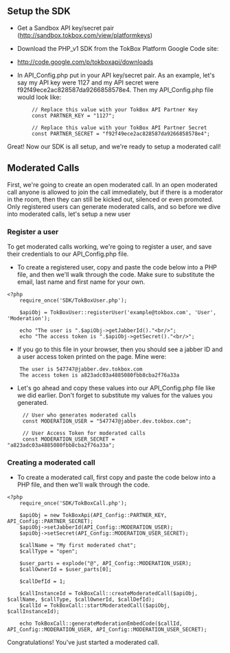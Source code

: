 ## Setup the SDK ##

  * Get a Sandbox API key/secret pair (http://sandbox.tokbox.com/view/platformkeys)

  * Download the PHP\_v1 SDK from the TokBox Platform Google Code site:

  * http://code.google.com/p/tokboxapi/downloads

  * In API\_Config.php put in your API key/secret pair. As an example, let's say my API key were 1127 and my API secret were f92f49ece2ac828587da9266858578e4. Then my API\_Config.php file would look like:

```
		// Replace this value with your TokBox API Partner Key 
		const PARTNER_KEY = "1127";

		// Replace this value with your TokBox API Partner Secret 
		const PARTNER_SECRET = "f92f49ece2ac828587da9266858578e4";
```

Great! Now our SDK is all setup, and we're ready to setup a moderated call!

## Moderated Calls ##

First, we're going to create an open moderated call. In an open moderated call anyone
is allowed to join the call immediately, but if there is a moderator in the room,
then they can still be kicked out, silenced or even promoted. Only registered users
can generate moderated calls, and so before we dive into moderated calls, let's
setup a new user

### Register a user ###

To get moderated calls working, we're going to register a user, and save their
credentials to our API\_Config.php file.

  * To create a registered user, copy and paste the code below into a PHP file, and then we'll walk through the code. Make sure to substitute the email, last name and first name for your own.

```
<?php
	require_once('SDK/TokBoxUser.php');
	
	$apiObj = TokBoxUser::registerUser('example@tokbox.com', 'User', 'Moderation');

	echo "The user is ".$apiObj->getJabberId()."<br/>";
	echo "The access token is ".$apiObj->getSecret()."<br/>";
```

  * If you go to this file in your browser, then you should see a jabber ID and a user access token printed on the page. Mine were:

```
    The user is 547747@jabber.dev.tokbox.com
    The access token is a823adc03a4885080fbb8cba2f76a33a
```

  * Let's go ahead and copy these values into our API\_Config.php file like we did earlier. Don't forget to substitute my values for the values you generated.

```
     // User who generates moderated calls
     const MODERATION_USER = "547747@jabber.dev.tokbox.com";
		
     // User Access Token for moderated calls
     const MODERATION_USER_SECRET = "a823adc03a4885080fbb8cba2f76a33a";
```

### Creating a moderated call ###

  * To create a moderated call, first copy and paste the code below into a PHP file, and then we'll walk through the code.

```
<?php
	require_once('SDK/TokBoxCall.php');

	$apiObj = new TokBoxApi(API_Config::PARTNER_KEY, API_Config::PARTNER_SECRET);
	$apiObj->setJabberId(API_Config::MODERATION_USER);
	$apiObj->setSecret(API_Config::MODERATION_USER_SECRET);

	$callName = "My first moderated chat";
	$callType = "open";

	$user_parts = explode("@", API_Config::MODERATION_USER);
	$callOwnerId = $user_parts[0];

	$callDefId = 1;

	$callInstanceId = TokBoxCall::createModeratedCall($apiObj, $callName, $callType, $callOwnerId, $callDefId);
	$callId = TokBoxCall::startModeratedCall($apiObj, $callInstanceId);

	echo TokBoxCall::generateModerationEmbedCode($callId, API_Config::MODERATION_USER, API_Config::MODERATION_USER_SECRET);
```

Congratulations! You've just started a moderated call.